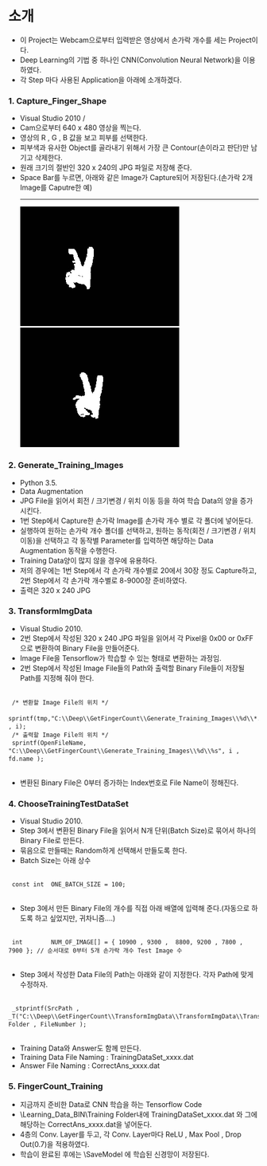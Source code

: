 # 소개
* 이 Project는 Webcam으로부터 입력받은 영상에서 손가락 개수를 세는 Project이다. 
* Deep Learning의 기법 중 하나인 CNN(Convolution Neural Network)을 이용하였다. 
* 각 Step 마다 사용된 Application을 아래에 소개하겠다.


### 1. Capture_Finger_Shape
 - Visual Studio 2010 / 
 - Cam으로부터 640 x 480 영상을 찍는다.
 - 영상의 R , G , B 값을 보고 피부를 선택한다.
 - 피부색과 유사한 Object를 골라내기 위해서 가장 큰 Contour(손이라고 판단)만 남기고 삭제한다.
 - 원래 크기의 절반인 320 x 240의 JPG 파일로 저장해 준다.
 - Space Bar를 누르면, 아래와 같은 Image가 Capture되어 저장된다.(손가락 2개 Image를 Caputre한 예)
   ***
   ![손가락 2개](./Images/Capture_Finger_Shape_Test_0.jpg)   ![손가락 2개](./Images/Capture_Finger_Shape_Test_1.jpg)


### 2. Generate_Training_Images
 - Python 3.5.
 - Data Augmentation
 - JPG File을 읽어서 회전 / 크기변경 / 위치 이동 등을 하여 학습 Data의 양을 증가시킨다.
 - 1번 Step에서 Capture한 손가락 Image를 손가락 개수 별로 각 폴더에 넣어둔다.
 - 실행하여 원하는 손가락 개수 폴더를 선택하고, 원하는 동작(회전 / 크기변경 / 위치 이동)을 선택하고 각 동작별 Parameter를 입력하면 해당하는 Data Augmentation 동작을 수행한다.
 - Training Data양이 많지 않을 경우에 유용하다.
 - 저의 경우에는 1번 Step에서 각 손가락 개수별로 20에서 30장 정도 Capture하고, 2번 Step에서 각 손가락 개수별로 8-9000장 준비하였다.
 - 출력은 320 x 240 JPG 


### 3. TransformImgData
 - Visual Studio 2010. 
 - 2번 Step에서 작성된 320 x 240 JPG 파일을 읽어서 각 Pixel을 0x00 or 0xFF 으로 변환하여 Binary File을 만들어준다.
 - Image File을 Tensorflow가 학습할 수 있는 형태로 변환하는 과정임.
 - 2번 Step에서 작성된 Image File들의 Path와 출력할 Binary File들이 저장될 Path를 지정해 줘야 한다.
 <pre><code>
 /* 변환할 Image File의 위치 */
 sprintf(tmp,"C:\\Deep\\GetFingerCount\\Generate_Training_Images\\%d\\*.jpg" , i);
 /* 출력할 Image File의 위치 */
 sprintf(OpenFileName, "C:\\Deep\\GetFingerCount\\Generate_Training_Images\\%d\\%s", i , fd.name );
 </code></pre>
 - 변환된 Binary File은 0부터 증가하는 Index번호로 File Name이 정해진다.


### 4. ChooseTrainingTestDataSet
 - Visual Studio 2010. 
 - Step 3에서 변환된 Binary File을 읽어서 N개 단위(Batch Size)로 묶어서 하나의 Binary File로 만든다.
 - 묶음으로 만들때는 Random하게 선택해서 만들도록 한다.
 - Batch Size는 아래 상수
 <pre><code>
 const int	ONE_BATCH_SIZE = 100;
 </code></pre>
 - Step 3에서 만든 Binary File의 개수를 직접 아래 배열에 입력해 준다.(자동으로 하도록 하고 싶었지만, 귀차니즘....)
 <pre><code>
 int		NUM_OF_IMAGE[] = { 10900 , 9300 ,  8800, 9200 , 7800 , 7900 }; // 순서대로 0부터 5개 손가락 개수 Test Image 수
 </code></pre>
 - Step 3에서 작성한 Data File의 Path는 아래와 같이 지정한다. 각자 Path에 맞게 수정하자.
 <pre><code>
 _stprintf(SrcPath , _T("C:\\Deep\\GetFingerCount\\TransformImgData\\TransformImgData\\TransformImgData\\%d\\%05d.bin"), Folder , FileNumber );
 </code></pre> 
 - Training Data와 Answer도 함께 만든다.
 - Training Data File Naming : TrainingDataSet_xxxx.dat
 - Answer File Naming : CorrectAns_xxxx.dat
 



### 5. FingerCount_Training
 - 지금까지 준비한 Data로 CNN 학습을 하는 Tensorflow Code
 - \Learning_Data_BIN\Training Folder내에 TrainingDataSet_xxxx.dat 와 그에 해당하는 CorrectAns_xxxx.dat을 넣어둔다.
 - 4층의 Conv. Layer를 두고, 각 Conv. Layer마다 ReLU , Max Pool , Drop Out(0.7)을 적용하였다.
 - 학습이 완료된 후에는 \SaveModel 에 학습된 신경망이 저장된다.
